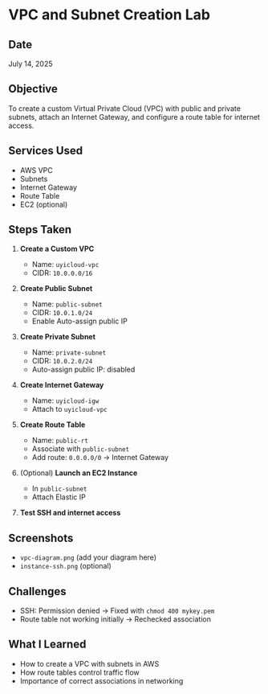 #  VPC and Subnet Creation Lab

##  Date
July 14, 2025

## Objective
To create a custom Virtual Private Cloud (VPC) with public and private subnets, attach an Internet Gateway, and configure a route table for internet access.

## Services Used
- AWS VPC  
- Subnets  
- Internet Gateway  
- Route Table  
- EC2 (optional)

##  Steps Taken

1. **Create a Custom VPC**
   - Name: `uyicloud-vpc`
   - CIDR: `10.0.0.0/16`

2. **Create Public Subnet**
   - Name: `public-subnet`
   - CIDR: `10.0.1.0/24`
   - Enable Auto-assign public IP

3. **Create Private Subnet**
   - Name: `private-subnet`
   - CIDR: `10.0.2.0/24`
   - Auto-assign public IP: disabled

4. **Create Internet Gateway**
   - Name: `uyicloud-igw`
   - Attach to `uyicloud-vpc`

5. **Create Route Table**
   - Name: `public-rt`
   - Associate with `public-subnet`
   - Add route: `0.0.0.0/0` → Internet Gateway

6. (Optional) **Launch an EC2 Instance**
   - In `public-subnet`
   - Attach Elastic IP

7. **Test SSH and internet access**

##  Screenshots
- `vpc-diagram.png` (add your diagram here)
- `instance-ssh.png` (optional)

## Challenges
- SSH: Permission denied → Fixed with `chmod 400 mykey.pem`
- Route table not working initially → Rechecked association

## What I Learned
- How to create a VPC with subnets in AWS
- How route tables control traffic flow
- Importance of correct associations in networking
